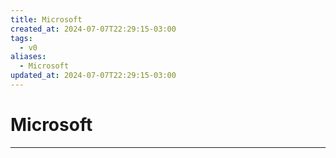 ```yaml
---
title: Microsoft
created_at: 2024-07-07T22:29:15-03:00
tags:
  - v0
aliases:
  - Microsoft
updated_at: 2024-07-07T22:29:15-03:00
---
```

# Microsoft
---

